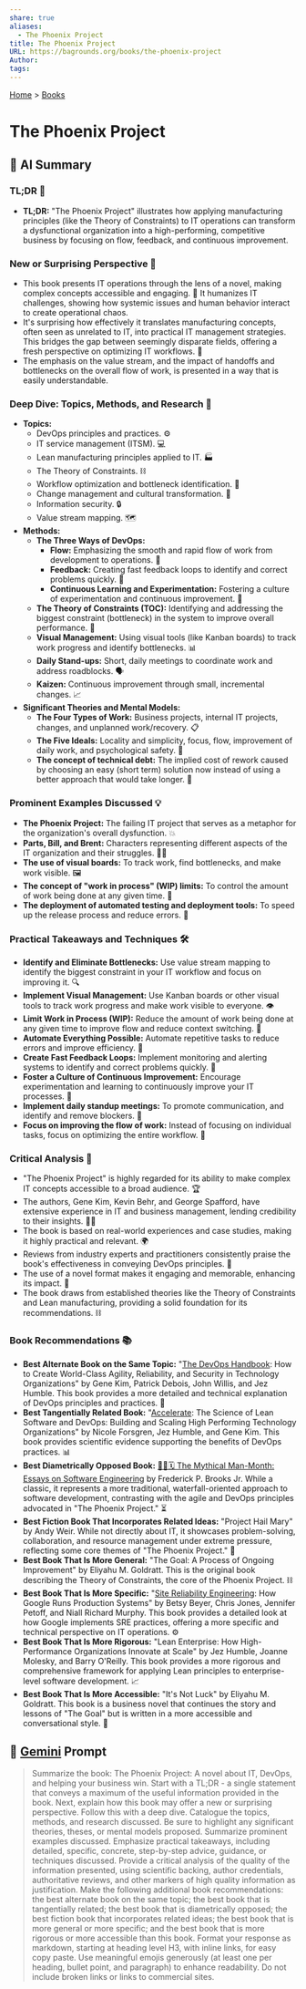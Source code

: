 ```yaml
---
share: true
aliases:
  - The Phoenix Project
title: The Phoenix Project
URL: https://bagrounds.org/books/the-phoenix-project
Author: 
tags: 
---
```

[Home](../index.md) > [Books](./index.md)  
# The Phoenix Project  
## 🤖 AI Summary  
### **TL;DR 🚀**  
* **TL;DR:** "The Phoenix Project" illustrates how applying manufacturing principles (like the Theory of Constraints) to IT operations can transform a dysfunctional organization into a high-performing, competitive business by focusing on flow, feedback, and continuous improvement.  
  
### **New or Surprising Perspective 🤯**  
* This book presents IT operations through the lens of a novel, making complex concepts accessible and engaging. 📖 It humanizes IT challenges, showing how systemic issues and human behavior interact to create operational chaos.  
* It's surprising how effectively it translates manufacturing concepts, often seen as unrelated to IT, into practical IT management strategies. This bridges the gap between seemingly disparate fields, offering a fresh perspective on optimizing IT workflows. 🌉  
* The emphasis on the value stream, and the impact of handoffs and bottlenecks on the overall flow of work, is presented in a way that is easily understandable.  
  
### **Deep Dive: Topics, Methods, and Research 🔬**  
* **Topics:**  
    * DevOps principles and practices. ⚙️  
    * IT service management (ITSM). 💻  
    * Lean manufacturing principles applied to IT. 🏭  
    * The Theory of Constraints. ⛓️  
    * Workflow optimization and bottleneck identification. 🚦  
    * Change management and cultural transformation. 🤝  
    * Information security. 🔒  
    * Value stream mapping. 🗺️  
* **Methods:**  
    * **The Three Ways of DevOps:**  
        * **Flow:** Emphasizing the smooth and rapid flow of work from development to operations. 🌊  
        * **Feedback:** Creating fast feedback loops to identify and correct problems quickly. 🔄  
        * **Continuous Learning and Experimentation:** Fostering a culture of experimentation and continuous improvement. 🧪  
    * **The Theory of Constraints (TOC):** Identifying and addressing the biggest constraint (bottleneck) in the system to improve overall performance. 🚧  
    * **Visual Management:** Using visual tools (like Kanban boards) to track work progress and identify bottlenecks. 📊  
    * **Daily Stand-ups:** Short, daily meetings to coordinate work and address roadblocks. 🗣️  
    * **Kaizen:** Continuous improvement through small, incremental changes. 📈  
* **Significant Theories and Mental Models:**  
    * **The Four Types of Work:** Business projects, internal IT projects, changes, and unplanned work/recovery. 📋  
    * **The Five Ideals:** Locality and simplicity, focus, flow, improvement of daily work, and psychological safety. 💖  
    * **The concept of technical debt:** The implied cost of rework caused by choosing an easy (short term) solution now instead of using a better approach that would take longer. 💸  
  
### **Prominent Examples Discussed 💡**  
* **The Phoenix Project:** The failing IT project that serves as a metaphor for the organization's overall dysfunction. 💥  
* **Parts, Bill, and Brent:** Characters representing different aspects of the IT organization and their struggles. 🧑‍💻  
* **The use of visual boards:** To track work, find bottlenecks, and make work visible. 🖼️  
* **The concept of "work in process" (WIP) limits:** To control the amount of work being done at any given time. 🚦  
* **The deployment of automated testing and deployment tools:** To speed up the release process and reduce errors. 🤖  
  
### **Practical Takeaways and Techniques 🛠️**  
* **Identify and Eliminate Bottlenecks:** Use value stream mapping to identify the biggest constraint in your IT workflow and focus on improving it. 🔍  
* **Implement Visual Management:** Use Kanban boards or other visual tools to track work progress and make work visible to everyone. 👁️  
* **Limit Work in Process (WIP):** Reduce the amount of work being done at any given time to improve flow and reduce context switching. 🚫  
* **Automate Everything Possible:** Automate repetitive tasks to reduce errors and improve efficiency. 🤖  
* **Create Fast Feedback Loops:** Implement monitoring and alerting systems to identify and correct problems quickly. 🚨  
* **Foster a Culture of Continuous Improvement:** Encourage experimentation and learning to continuously improve your IT processes. 🧠  
* **Implement daily standup meetings:** To promote communication, and identify and remove blockers. 🤝  
* **Focus on improving the flow of work:** Instead of focusing on individual tasks, focus on optimizing the entire workflow. 🌊  
  
### **Critical Analysis 🧐**  
* "The Phoenix Project" is highly regarded for its ability to make complex IT concepts accessible to a broad audience. 🏆  
* The authors, Gene Kim, Kevin Behr, and George Spafford, have extensive experience in IT and business management, lending credibility to their insights. 🧑‍💼  
* The book is based on real-world experiences and case studies, making it highly practical and relevant. 🌍  
* Reviews from industry experts and practitioners consistently praise the book's effectiveness in conveying DevOps principles. 💯  
* The use of a novel format makes it engaging and memorable, enhancing its impact. 📖  
* The book draws from established theories like the Theory of Constraints and Lean manufacturing, providing a solid foundation for its recommendations. ⛓️  
  
### **Book Recommendations 📚**  
* **Best Alternate Book on the Same Topic:** "[The DevOps Handbook](./the-devops-handbook.md): How to Create World-Class Agility, Reliability, and Security in Technology Organizations" by Gene Kim, Patrick Debois, John Willis, and Jez Humble. This book provides a more detailed and technical explanation of DevOps principles and practices. 📖  
* **Best Tangentially Related Book:** "[Accelerate](./accelerate.md): The Science of Lean Software and DevOps: Building and Scaling High Performing Technology Organizations" by Nicole Forsgren, Jez Humble, and Gene Kim. This book provides scientific evidence supporting the benefits of DevOps practices. 📊  
* **Best Diametrically Opposed Book:** [🦄👤🗓️ The Mythical Man-Month: Essays on Software Engineering](./the-mythical-man-month.md) by Frederick P. Brooks Jr. While a classic, it represents a more traditional, waterfall-oriented approach to software development, contrasting with the agile and DevOps principles advocated in "The Phoenix Project." ⏳  
* **Best Fiction Book That Incorporates Related Ideas:** "Project Hail Mary" by Andy Weir. While not directly about IT, it showcases problem-solving, collaboration, and resource management under extreme pressure, reflecting some core themes of "The Phoenix Project." 🚀  
* **Best Book That Is More General:** "The Goal: A Process of Ongoing Improvement" by Eliyahu M. Goldratt. This is the original book describing the Theory of Constraints, the core of the Phoenix Project. ⛓️  
* **Best Book That Is More Specific:** "[Site Reliability Engineering](./site-reliability-engineering.md): How Google Runs Production Systems" by Betsy Beyer, Chris Jones, Jennifer Petoff, and Niall Richard Murphy. This book provides a detailed look at how Google implements SRE practices, offering a more specific and technical perspective on IT operations. ⚙️  
* **Best Book That Is More Rigorous:** "Lean Enterprise: How High-Performance Organizations Innovate at Scale" by Jez Humble, Joanne Molesky, and Barry O'Reilly. This book provides a more rigorous and comprehensive framework for applying Lean principles to enterprise-level software development. 📈  
* **Best Book That Is More Accessible:** "It's Not Luck" by Eliyahu M. Goldratt. This book is a business novel that continues the story and lessons of "The Goal" but is written in a more accessible and conversational style. 💬  
  
## 💬 [Gemini](https://gemini.google.com) Prompt  
> Summarize the book: The Phoenix Project: A novel about IT, DevOps, and helping your business win. Start with a TL;DR - a single statement that conveys a maximum of the useful information provided in the book. Next, explain how this book may offer a new or surprising perspective. Follow this with a deep dive. Catalogue the topics, methods, and research discussed. Be sure to highlight any significant theories, theses, or mental models proposed. Summarize prominent examples discussed. Emphasize practical takeaways, including detailed, specific, concrete, step-by-step advice, guidance, or techniques discussed. Provide a critical analysis of the quality of the information presented, using scientific backing, author credentials, authoritative reviews, and other markers of high quality information as justification. Make the following additional book recommendations: the best alternate book on the same topic; the best book that is tangentially related; the best book that is diametrically opposed; the best fiction book that incorporates related ideas; the best book that is more general or more specific; and the best book that is more rigorous or more accessible than this book. Format your response as markdown, starting at heading level H3, with inline links, for easy copy paste. Use meaningful emojis generously (at least one per heading, bullet point, and paragraph) to enhance readability. Do not include broken links or links to commercial sites.